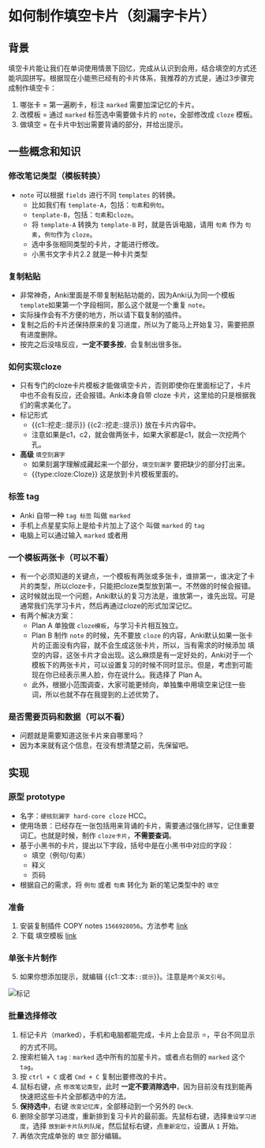 # 如何制作填空卡片（刻漏字卡片）
## 背景
填空卡片能让我们在单词使用情景下回忆，完成从认识到会用，结合填空的方式还能巩固拼写。根据现在小能熊已经有的卡片体系，我推荐的方式是，通过3步骤完成制作填空卡：
1. 哪张卡 = 第一遍刷卡，标注 `marked` 需要加深记忆的卡片。
2. 改模板 = 通过 `marked` 标签选中需要做卡片的 `note`，全部修改成 `cloze` 模板。
3. 做填空 = 在卡片中划出需要背诵的部分，并给出提示。

## 一些概念和知识
### 修改笔记类型（模板转换）
* `note` 可以根据 `fields` 进行不同 `templates` 的转换。 
    * 比如我们有 `template-A`，包括：`句素`和`例句`。
    * `tenplate-B`，包括：`句素`和`cloze`。
    * 将 `template-A` 转换为 `template-B` 时，就是告诉电脑，请用 `句素` 作为 `句素`，`例句`作为 `cloze`。
    * 选中多张相同类型的卡片，才能进行修改。
    * 小黑书文字卡片2.2 就是一种卡片类型

### 复制粘贴
* 非常神奇，Anki里面是不带复制粘贴功能的，因为Anki认为同一个模板 `template`如果第一个字段相同，那么这个就是一个重复 `note`。
* 实际操作会有不方便的地方，所以请下载复制的插件。
* 复制之后的卡片还保持原来的复习进度，所以为了能马上开始复习，需要把原有进度删除。
* 按完之后没啥反应，**一定不要多按**，会复制出很多张。

### 如何实现cloze
* 只有专门的cloze卡片模板才能做填空卡片，否则即使你在里面标记了，卡片中也不会有反应，还会报错。Anki本身自带 cloze 卡片，这里给的只是根据我们的需求美化了。
* 标记形式 
   * {{c1::挖走::提示}} {{c2::挖走::提示}} 放在卡片内容中。
   * 注意如果是c1，c2，就会做两张卡，如果大家都是c1，就会一次挖两个孔。
* **高级** `填空刻漏字`
   * 如果刻漏字理解成藏起来一个部分，`填空刻漏字` 要把缺少的部分打出来。
   * {{type:cloze:Cloze}} 这是放到卡片模板里面的。

### 标签 tag
* Anki 自带一种 `tag 标签` 叫做 `marked`
* 手机上点星星实际上是给卡片加上了这个 叫做 `marked` 的 `tag`
* 电脑上可以通过输入 `marked` 或者用 

### 一个模板两张卡（可以不看）
* 有一个必须知道的关键点，一个模板有两张或多张卡，谁排第一，谁决定了卡片的类型，所以cloze卡，只能把cloze类型放到第一。不然做的时候会报错。
* 这时候就出现一个问题，Anki默认的复习方法是，谁放第一，谁先出现。可是通常我们先学习卡片，然后再通过cloze的形式加深记忆。
* 有两个解决方案：
    * Plan A 单独做 `cloze模板`，与学习卡片相互独立。
    * Plan B 制作 `note` 的时候，先不要放 `cloze` 的内容，Anki默认如果一张卡片的正面没有内容，就不会生成这张卡片，所以，当有需求的时候添加 填空的内容，这张卡片才会出现。这么麻烦是有一定好处的，Anki对于一个模板下的两张卡片，可以设置复习的时候不同时显示。但是，考虑到可能现在你已经表示黑人脸，你在说什么。我选择了 Plan A。
    * 此外，根据小范围调查，大家可能更倾向，单独集中用填空来记住一些词，所以也就不存在我提到的上述优势了。
    
### 是否需要页码和数据（可以不看）
* 问题就是需要知道这张卡片来自哪里吗？
* 因为本来就有这个信息，在没有想清楚之前，先保留吧。


## 实现
### 原型 prototype
* 名字：`硬核刻漏字 hard-core cloze` HCC。
* 使用场景：已经存在一张包括用来背诵的卡片，需要通过强化拼写，记住重要词汇。也就是时候，制作 `cloze卡片`，**不需要查词**。
* 基于小黑书的卡片，提出以下字段，括号中是在小黑书中对应的字段：
    * 填空（例句/句素）
    * 释义
    * 页码
* 根据自己的需求，将 `例句` 或者 `句素` 转化为 新的笔记类型中的 `填空`

### 准备
1. 安装复制插件 COPY notes `1566928056`。方法参考 [link](精简版.md)
2. 下载 填空模板 [link](../template/cloze-template.apkg)

### 单张卡片制作

5. 如果你想添加提示，就编辑 {{c1::文本`::提示`}}。注意是`两个英文引号`。
<img src="../pictures/marked-cloze.gif" alt ="标记" align = "center"/>

### 批量选择修改
1. 标记卡片（marked），手机和电脑都能完成，卡片上会显示 ⭐️，平台不同显示的方式不同。
2. 搜索栏输入 `tag：marked` 选中所有的加星卡片。或者点右侧的 `marked` 这个 `tag`。
3. 按 `ctrl + C` 或者 `Cmd + C` 复制出要修改的卡片。
2. 鼠标右键，点 `修改笔记类型`，此时 **一定不要消除选中**，因为目前没有找到能再快速把这些卡片全部都选中的方法。
4. **保持选中**，右键 `改变记忆库`，全部移动到一个另外的 `Deck`.
5. 删除全部学习进度，重新排到复习卡片的最前面。先鼠标右键，选择`重设学习进度`，选择 `放到新卡片队列队尾`，然后鼠标右键，点`重新定位`，设置从 `1` 开始。
3. 再依次完成单张的 `填空` 部分编辑。


